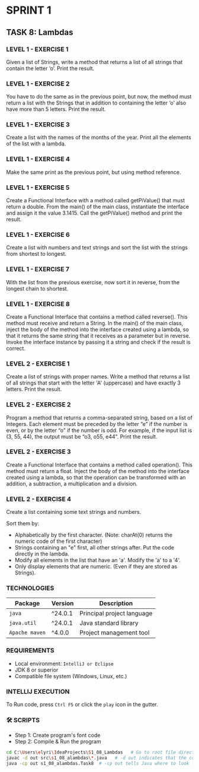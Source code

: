 # SPRINT 1
## TASK 8: Lambdas

### LEVEL 1 - EXERCISE 1
Given a list of Strings, write a method that returns a 
list of all strings that contain the letter ‘o’. Print 
the result.

### LEVEL 1 - EXERCISE 2
You have to do the same as in the previous point, but now, 
the method must return a list with the Strings that in 
addition to containing the letter ‘o’ also have more than 
5 letters. Print the result.

### LEVEL 1 - EXERCISE 3
Create a list with the names of the months of the year. 
Print all the elements of the list with a lambda.

### LEVEL 1 - EXERCISE 4
Make the same print as the previous point, but using 
method reference.

### LEVEL 1 - EXERCISE 5
Create a Functional Interface with a method called 
getPiValue() that must return a double. From the main() 
of the main class, instantiate the interface and assign 
it the value 3.1415. Call the getPiValue() method and print 
the result.

### LEVEL 1 - EXERCISE 6
Create a list with numbers and text strings and sort 
the list with the strings from shortest to longest.

### LEVEL 1 - EXERCISE 7
With the list from the previous exercise, now sort it in 
reverse, from the longest chain to shortest.

### LEVEL 1 - EXERCISE 8
Create a Functional Interface that contains a method 
called reverse(). This method must receive and return a 
String. In the main() of the main class, inject the body 
of the method into the interface created using a lambda, 
so that it returns the same string that it receives as a 
parameter but in reverse. Invoke the interface instance 
by passing it a string and check if the result is correct.

### LEVEL 2 - EXERCISE 1
Create a list of strings with proper names. Write a method that returns 
a list of all strings that start with the letter 'A' (uppercase) and 
have exactly 3 letters. Print the result.

### LEVEL 2 - EXERCISE 2
Program a method that returns a comma-separated string, based on a list 
of Integers. Each element must be preceded by the letter “e” if the 
number is even, or by the letter “o” if the number is odd. For example, 
if the input list is (3, 55, 44), the output must be “o3, o55, e44”. 
Print the result.

### LEVEL 2 - EXERCISE 3
Create a Functional Interface that contains a method called operation(). 
This method must return a float. Inject the body of the method into the 
interface created using a lambda, so that the operation can be 
transformed with an addition, a subtraction, a multiplication and 
a division.

### LEVEL 2 - EXERCISE 4
Create a list containing some text strings and numbers.

Sort them by:
- Alphabetically by the first character. (Note: charAt(0) returns the 
numeric code of the first character)
- Strings containing an "e" first, all other strings after. Put the code 
directly in the lambda.
- Modify all elements in the list that have an 'a'. Modify the 'a' to 
a '4'.
- Only display elements that are numeric. (Even if they are stored as 
Strings).

### TECHNOLOGIES
| Package                    | Version | Description                |
|----------------------------|---------|----------------------------|
| `java`                     | ^24.0.1 | Principal project language |
| `java.util`                | ^24.0.1 | Java standard library      |
| `Apache maven`             | ^4.0.0  | Project management tool    |

### REQUIREMENTS
- Local environment: `IntelliJ or Eclipse`
- JDK 8 or superior
- Compatible file system (Windows, Linux, etc.)
###  INTELLIJ EXECUTION
To Run code, press `Ctrl F5` or click the `play` icon in the gutter.

### 🛠️ SCRIPTS

- Step 1: Create program's font code
- Step 2: Compile & Run the program

```bash
cd C:\Users\elyri\IdeaProjects\S1_08_Lambdas   # Go to root file directory
javac -d out src\s1_08_alambdas\*.java   # -d out indicates that the compiled .classes will be placed in an out folder
java -cp out s1_08_alambdas.Task8  # -cp out tells Java where to look for the .class
```